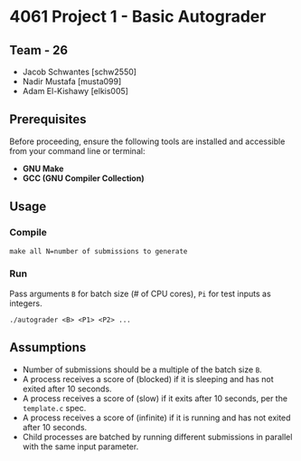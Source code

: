 # 4061 Project 1 - Basic Autograder
  
## Team - 26
- Jacob Schwantes [schw2550]
- Nadir Mustafa [musta099]
- Adam El-Kishawy [elkis005]    

## Prerequisites

Before proceeding, ensure the following tools are installed and accessible from your command line or terminal:

- **GNU Make**
- **GCC (GNU Compiler Collection)**

## Usage
### Compile
```
make all N=number of submissions to generate
```
### Run
Pass arguments `B` for batch size (# of CPU cores), `Pi` for test inputs as integers.
```
./autograder <B> <P1> <P2> ...
```

## Assumptions
- Number of submissions should be a multiple of the batch size `B`.
- A process receives a score of (blocked) if it is sleeping and has not exited after 10 seconds.
- A process receives a score of (slow) if it exits after 10 seconds, per the `template.c` spec.
- A process receives a score of (infinite) if it is running and has not exited after 10 seconds.
- Child processes are batched by running different submissions in parallel with the same input parameter.